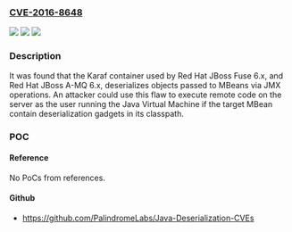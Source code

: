 ### [CVE-2016-8648](https://cve.mitre.org/cgi-bin/cvename.cgi?name=CVE-2016-8648)
![](https://img.shields.io/static/v1?label=Product&message=Karaf&color=blue)
![](https://img.shields.io/static/v1?label=Version&message=n%2Fa&color=blue)
![](https://img.shields.io/static/v1?label=Vulnerability&message=CWE-502&color=brighgreen)

### Description

It was found that the Karaf container used by Red Hat JBoss Fuse 6.x, and Red Hat JBoss A-MQ 6.x, deserializes objects passed to MBeans via JMX operations. An attacker could use this flaw to execute remote code on the server as the user running the Java Virtual Machine if the target MBean contain deserialization gadgets in its classpath.

### POC

#### Reference
No PoCs from references.

#### Github
- https://github.com/PalindromeLabs/Java-Deserialization-CVEs

